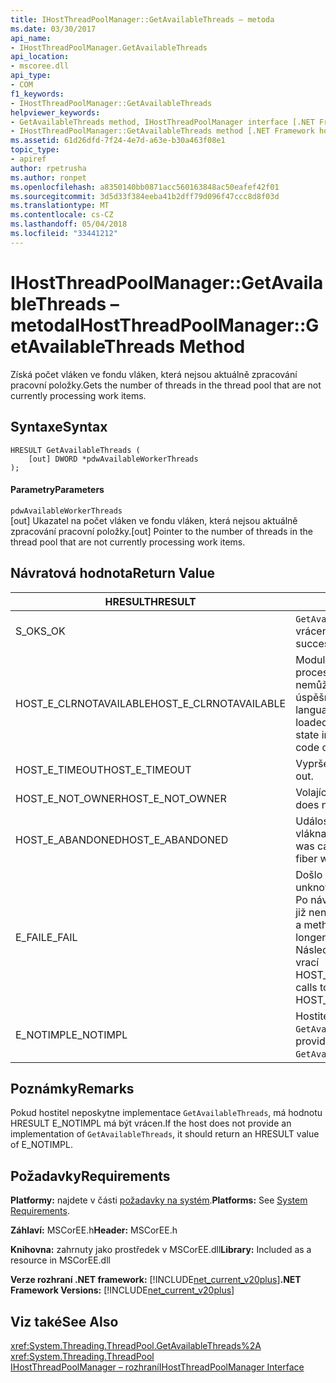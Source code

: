 ```yaml
---
title: IHostThreadPoolManager::GetAvailableThreads – metoda
ms.date: 03/30/2017
api_name:
- IHostThreadPoolManager.GetAvailableThreads
api_location:
- mscoree.dll
api_type:
- COM
f1_keywords:
- IHostThreadPoolManager::GetAvailableThreads
helpviewer_keywords:
- GetAvailableThreads method, IHostThreadPoolManager interface [.NET Framework hosting]
- IHostThreadPoolManager::GetAvailableThreads method [.NET Framework hosting]
ms.assetid: 61d26dfd-7f24-4e7d-a63e-b30a463f08e1
topic_type:
- apiref
author: rpetrusha
ms.author: ronpet
ms.openlocfilehash: a8350140bb0871acc560163848ac50eafef42f01
ms.sourcegitcommit: 3d5d33f384eeba41b2dff79d096f47ccc8d8f03d
ms.translationtype: MT
ms.contentlocale: cs-CZ
ms.lasthandoff: 05/04/2018
ms.locfileid: "33441212"
---
```

# <a name="ihostthreadpoolmanagergetavailablethreads-method"></a><span data-ttu-id="882c9-102">IHostThreadPoolManager::GetAvailableThreads – metoda</span><span class="sxs-lookup"><span data-stu-id="882c9-102">IHostThreadPoolManager::GetAvailableThreads Method</span></span>
<span data-ttu-id="882c9-103">Získá počet vláken ve fondu vláken, která nejsou aktuálně zpracování pracovní položky.</span><span class="sxs-lookup"><span data-stu-id="882c9-103">Gets the number of threads in the thread pool that are not currently processing work items.</span></span>  
  
## <a name="syntax"></a><span data-ttu-id="882c9-104">Syntaxe</span><span class="sxs-lookup"><span data-stu-id="882c9-104">Syntax</span></span>  
  
```  
HRESULT GetAvailableThreads (  
    [out] DWORD *pdwAvailableWorkerThreads  
);  
```  
  
#### <a name="parameters"></a><span data-ttu-id="882c9-105">Parametry</span><span class="sxs-lookup"><span data-stu-id="882c9-105">Parameters</span></span>  
 `pdwAvailableWorkerThreads`  
 <span data-ttu-id="882c9-106">[out] Ukazatel na počet vláken ve fondu vláken, která nejsou aktuálně zpracování pracovní položky.</span><span class="sxs-lookup"><span data-stu-id="882c9-106">[out] Pointer to the number of threads in the thread pool that are not currently processing work items.</span></span>  
  
## <a name="return-value"></a><span data-ttu-id="882c9-107">Návratová hodnota</span><span class="sxs-lookup"><span data-stu-id="882c9-107">Return Value</span></span>  
  
|<span data-ttu-id="882c9-108">HRESULT</span><span class="sxs-lookup"><span data-stu-id="882c9-108">HRESULT</span></span>|<span data-ttu-id="882c9-109">Popis</span><span class="sxs-lookup"><span data-stu-id="882c9-109">Description</span></span>|  
|-------------|-----------------|  
|<span data-ttu-id="882c9-110">S_OK</span><span class="sxs-lookup"><span data-stu-id="882c9-110">S_OK</span></span>|<span data-ttu-id="882c9-111">`GetAvailableThreads` úspěšně vrácena.</span><span class="sxs-lookup"><span data-stu-id="882c9-111">`GetAvailableThreads` returned successfully.</span></span>|  
|<span data-ttu-id="882c9-112">HOST_E_CLRNOTAVAILABLE</span><span class="sxs-lookup"><span data-stu-id="882c9-112">HOST_E_CLRNOTAVAILABLE</span></span>|<span data-ttu-id="882c9-113">Modul CLR (CLR) nebyla načtena do procesu nebo CLR je ve stavu, ve kterém nemůže běžet spravovaného kódu nebo úspěšně zpracovat volání.</span><span class="sxs-lookup"><span data-stu-id="882c9-113">The common language runtime (CLR) has not been loaded into a process, or the CLR is in a state in which it cannot run managed code or process the call successfully.</span></span>|  
|<span data-ttu-id="882c9-114">HOST_E_TIMEOUT</span><span class="sxs-lookup"><span data-stu-id="882c9-114">HOST_E_TIMEOUT</span></span>|<span data-ttu-id="882c9-115">Vypršel časový limit volání.</span><span class="sxs-lookup"><span data-stu-id="882c9-115">The call timed out.</span></span>|  
|<span data-ttu-id="882c9-116">HOST_E_NOT_OWNER</span><span class="sxs-lookup"><span data-stu-id="882c9-116">HOST_E_NOT_OWNER</span></span>|<span data-ttu-id="882c9-117">Volající není vlastníkem zámek.</span><span class="sxs-lookup"><span data-stu-id="882c9-117">The caller does not own the lock.</span></span>|  
|<span data-ttu-id="882c9-118">HOST_E_ABANDONED</span><span class="sxs-lookup"><span data-stu-id="882c9-118">HOST_E_ABANDONED</span></span>|<span data-ttu-id="882c9-119">Událost byla zrušena při blokované vlákna nebo fiber čekal na něm.</span><span class="sxs-lookup"><span data-stu-id="882c9-119">An event was canceled while a blocked thread or fiber was waiting on it.</span></span>|  
|<span data-ttu-id="882c9-120">E_FAIL</span><span class="sxs-lookup"><span data-stu-id="882c9-120">E_FAIL</span></span>|<span data-ttu-id="882c9-121">Došlo k neznámému závažné selhání.</span><span class="sxs-lookup"><span data-stu-id="882c9-121">An unknown catastrophic failure occurred.</span></span> <span data-ttu-id="882c9-122">Po návratu metody E_FAIL modulu CLR již není použitelné v rámci procesu.</span><span class="sxs-lookup"><span data-stu-id="882c9-122">When a method returns E_FAIL, the CLR is no longer usable within the process.</span></span> <span data-ttu-id="882c9-123">Následující volání hostování metody vrací HOST_E_CLRNOTAVAILABLE.</span><span class="sxs-lookup"><span data-stu-id="882c9-123">Subsequent calls to hosting methods return HOST_E_CLRNOTAVAILABLE.</span></span>|  
|<span data-ttu-id="882c9-124">E_NOTIMPL</span><span class="sxs-lookup"><span data-stu-id="882c9-124">E_NOTIMPL</span></span>|<span data-ttu-id="882c9-125">Hostitel neposkytuje implementace `GetAvailableThreads`.</span><span class="sxs-lookup"><span data-stu-id="882c9-125">The host does not provide an implementation of `GetAvailableThreads`.</span></span>|  
  
## <a name="remarks"></a><span data-ttu-id="882c9-126">Poznámky</span><span class="sxs-lookup"><span data-stu-id="882c9-126">Remarks</span></span>  
 <span data-ttu-id="882c9-127">Pokud hostitel neposkytne implementace `GetAvailableThreads`, má hodnotu HRESULT E_NOTIMPL má být vrácen.</span><span class="sxs-lookup"><span data-stu-id="882c9-127">If the host does not provide an implementation of `GetAvailableThreads`, it should return an HRESULT value of E_NOTIMPL.</span></span>  
  
## <a name="requirements"></a><span data-ttu-id="882c9-128">Požadavky</span><span class="sxs-lookup"><span data-stu-id="882c9-128">Requirements</span></span>  
 <span data-ttu-id="882c9-129">**Platformy:** najdete v části [požadavky na systém](../../../../docs/framework/get-started/system-requirements.md).</span><span class="sxs-lookup"><span data-stu-id="882c9-129">**Platforms:** See [System Requirements](../../../../docs/framework/get-started/system-requirements.md).</span></span>  
  
 <span data-ttu-id="882c9-130">**Záhlaví:** MSCorEE.h</span><span class="sxs-lookup"><span data-stu-id="882c9-130">**Header:** MSCorEE.h</span></span>  
  
 <span data-ttu-id="882c9-131">**Knihovna:** zahrnuty jako prostředek v MSCorEE.dll</span><span class="sxs-lookup"><span data-stu-id="882c9-131">**Library:** Included as a resource in MSCorEE.dll</span></span>  
  
 <span data-ttu-id="882c9-132">**Verze rozhraní .NET framework:** [!INCLUDE[net_current_v20plus](../../../../includes/net-current-v20plus-md.md)]</span><span class="sxs-lookup"><span data-stu-id="882c9-132">**.NET Framework Versions:** [!INCLUDE[net_current_v20plus](../../../../includes/net-current-v20plus-md.md)]</span></span>  
  
## <a name="see-also"></a><span data-ttu-id="882c9-133">Viz také</span><span class="sxs-lookup"><span data-stu-id="882c9-133">See Also</span></span>  
 <xref:System.Threading.ThreadPool.GetAvailableThreads%2A>  
 <xref:System.Threading.ThreadPool>  
 [<span data-ttu-id="882c9-134">IHostThreadPoolManager – rozhraní</span><span class="sxs-lookup"><span data-stu-id="882c9-134">IHostThreadPoolManager Interface</span></span>](../../../../docs/framework/unmanaged-api/hosting/ihostthreadpoolmanager-interface.md)
